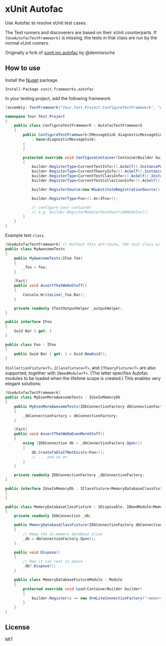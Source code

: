 # xUnit Autofac

Use Autofac to resolve xUnit test cases.

The Test runners and discoverers are based on their xUnit counterparts. If `[UseAutofacTestFramework]` is missing, the tests in that class are run by the normal xUnit runners.

Originally a fork of [xunit.ioc.autofac](https://github.com/dennisroche/xunit.ioc.autofac) by @dennisroche

## How to use

Install the [Nuget](https://www.nuget.org/packages/xunit.frameworks.autofac) package.

    Install-Package xunit.frameworks.autofac

In your testing project, add the following framework

```cs
[assembly: TestFramework("Your.Test.Project.ConfigureTestFramework", "AssemblyName")]

namespace Your.Test.Project
{
    public class ConfigureTestFramework : AutofacTestFramework
    {
        public ConfigureTestFramework(IMessageSink diagnosticMessageSink)
            : base(diagnosticMessageSink)
        {
        }

        protected override void ConfigureContainer(ContainerBuilder builder)
        {
            builder.RegisterType<CurrentTestInfo>().AsSelf().InstancePerTest();
            builder.RegisterType<CurrentTheoryInfo>().AsSelf().InstancePerTheory();
            builder.RegisterType<CurrentTestClassInfo>().AsSelf().InstancePerTestClass();
            builder.RegisterType<CurrentTestCollectionInfo>().AsSelf().InstancePerTestCollection();

            builder.RegisterSource(new NSubstituteRegistrationSource()); // https://gist.github.com/dabide/57c5279894383d8f0ee4ed2069773907

            builder.RegisterType<Foo>().As<IFoo>();

            // configure your container
            // e.g. builder.RegisterModule<TestOverrideModule>();
        }
    }
}
```

Example test `class`.

```cs
[UseAutofacTestFramework] // Without this attribute, the test class will be handled by the standard xUnit test runners
public class MyAwesomeTests
{
    public MyAwesomeTests(IFoo foo)
    {
        _foo = foo;
    }

    [Fact]
    public void AssertThatWeDoStuff()
    {
        Console.WriteLine(_foo.Bar);
    }

    private readonly ITestOutputHelper _outputHelper;
}

public interface IFoo
{
    Guid Bar { get; }
}

public class Foo : IFoo
{
    public Guid Bar { get; } = Guid.NewGuid();
}
```

`ICollectionFixture<T>`, `IClassFixture<T>`, and `ITheoryFixture<T>` are also supported, together with `INeedModule<T>`. (The latter specifies Autofac modules to be loaded when the lifetime scope is created.) This enables very elegant solutions:

```cs
[UseAutofacTestFramework]
public class MyEvenMoreAwesomeTests : IUseInMemoryDb
{
    public MyEvenMoreAwesomeTests(IDbConnectionFactory dbConnectionFactory)
    {
        _dbConnectionFactory = dbConnectionFactory;
    }

    [Fact]
    public void AssertThatWeDoEvenMoreStuff()
    {
        using (IDbConnection db = _dbConnectionFactory.Open())
        {
            db.CreateTableIfNotExists<Foo>();
            // ... and so on
        }
    }

    private readonly IDbConnectionFactory _dbConnectionFactory;
}

public interface IUseInMemoryDb : IClassFixture<MemoryDatabaseClassFixture>
{
}

public class MemoryDatabaseClassFixture : IDisposable, INeedModule<MemoryDatabaseClassFixture.MemoryDatabaseFixtureModule>
{
    private readonly IDbConnection _db;

    public MemoryDatabaseClassFixture(IDbConnectionFactory dbConnectionFactory)
    {
        // Keep the in-memory database alive
        _db = dbConnectionFactory.Open();
    }

    public void Dispose()
    {
        // Now it can rest in peace
        _db?.Dispose();
    }

    public class MemoryDatabaseFixtureModule : Module
    {
        protected override void Load(ContainerBuilder builder)
        {
            builder.Register(c => new OrmLiteConnectionFactory(":memory:", SqliteDialect.Provider)).As<IDbConnectionFactory>().SingleInstance();
        }
    }
}

```

## License
MIT
